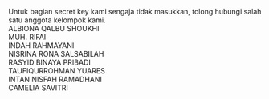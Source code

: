 Untuk bagian secret key kami sengaja tidak masukkan, tolong hubungi salah satu anggota kelompok kami.  
ALBIONA QALBU SHOUKHI  
MUH. RIFAI  
INDAH RAHMAYANI  
NISRINA RONA SALSABILAH  
RASYID BINAYA PRIBADI  
TAUFIQURROHMAN YUARES  
INTAN NISFAH RAMADHANI  
CAMELIA SAVITRI  
